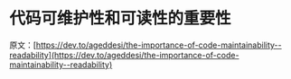 # 代码可维护性和可读性的重要性

原文：[https://dev.to/ageddesi/the-importance-of-code-maintainability--readability](https://dev.to/ageddesi/the-importance-of-code-maintainability--readability)